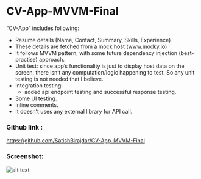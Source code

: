 # CV-App-MVVM-Final

“CV-App” includes following:
- Resume details (Name, Contact, Summary, Skills, Experience)
- These details are fetched from a mock host (www.mocky.io)
- It follows MVVM pattern, with some future dependency injection (best-practise) approach.
- Unit test: since app’s functionality is just to display host data on the screen, there isn’t any computation/logic happening to test. So any unit testing is not needed that I believe.
- Integration testing:
    - added api endpoint testing and successful response testing.
- Some UI testing.
- Inline comments.
- It doesn’t uses any external library for API call.


### Github link : 
https://github.com/SatishBirajdar/CV-App-MVVM-Final

### Screenshot:
![alt text](https://user-images.githubusercontent.com/2321875/61091848-bafc3180-a411-11e9-8ad2-4d2c9e25f6ca.png)
